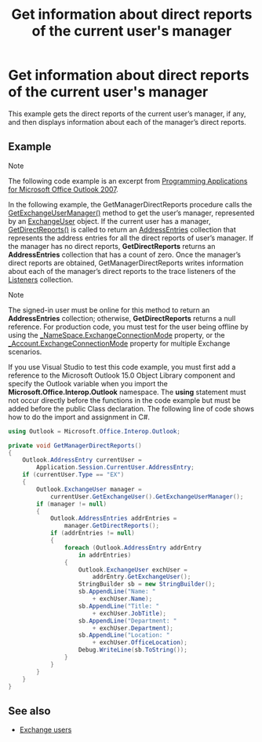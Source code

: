 ﻿---
title: Get information about direct reports of the current user's manager
TOCTitle: Get information about direct reports of the current user's manager
ms:assetid: 768bf573-1b10-4776-8947-a7f8dc3ebde0
ms:mtpsurl: https://msdn.microsoft.com/library/Ff184617(v=office.15)
ms:contentKeyID: 55119842
ms.date: 07/24/2014
mtps_version: v=office.15
---

# Get information about direct reports of the current user's manager

This example gets the direct reports of the current user’s manager, if any, and then displays information about each of the manager’s direct reports.

## Example

> [!NOTE] 
> The following code example is an excerpt from [Programming Applications for Microsoft Office Outlook 2007](https://www.amazon.com/gp/product/0735622493?ie=UTF8&tag=msmsdn-20&linkCode=as2&camp=1789&creative=9325&creativeASIN=0735622493).

In the following example, the GetManagerDirectReports procedure calls the [GetExchangeUserManager()](https://msdn.microsoft.com/library/bb646656\(v=office.15\)) method to get the user’s manager, represented by an [ExchangeUser](https://msdn.microsoft.com/library/bb609574\(v=office.15\)) object. If the current user has a manager, [GetDirectReports()](https://msdn.microsoft.com/library/bb647204\(v=office.15\)) is called to return an [AddressEntries](https://msdn.microsoft.com/library/bb647650\(v=office.15\)) collection that represents the address entries for all the direct reports of user’s manager. If the manager has no direct reports, **GetDirectReports** returns an **AddressEntries** collection that has a count of zero. Once the manager’s direct reports are obtained, GetManagerDirectReports writes information about each of the manager’s direct reports to the trace listeners of the [Listeners](https://msdn.microsoft.com/library/system.diagnostics.debug.listeners.aspx) collection.


> [!NOTE]
> The signed-in user must be online for this method to return an **AddressEntries** collection; otherwise, **GetDirectReports** returns a null reference. For production code, you must test for the user being offline by using the [\_NameSpace.ExchangeConnectionMode](https://msdn.microsoft.com/library/bb647638(v=office.15)) property, or the [\_Account.ExchangeConnectionMode](https://msdn.microsoft.com/library/ff185249(v=office.15)) property for multiple Exchange scenarios.

If you use Visual Studio to test this code example, you must first add a reference to the Microsoft Outlook 15.0 Object Library component and specify the Outlook variable when you import the **Microsoft.Office.Interop.Outlook** namespace. The **using** statement must not occur directly before the functions in the code example but must be added before the public Class declaration. The following line of code shows how to do the import and assignment in C\#.

```csharp
using Outlook = Microsoft.Office.Interop.Outlook;
```


```csharp
private void GetManagerDirectReports()
{
    Outlook.AddressEntry currentUser =
        Application.Session.CurrentUser.AddressEntry;
    if (currentUser.Type == "EX")
    {
        Outlook.ExchangeUser manager =
            currentUser.GetExchangeUser().GetExchangeUserManager();
        if (manager != null)
        {
            Outlook.AddressEntries addrEntries =
                manager.GetDirectReports();
            if (addrEntries != null)
            {
                foreach (Outlook.AddressEntry addrEntry
                    in addrEntries)
                {
                    Outlook.ExchangeUser exchUser =
                        addrEntry.GetExchangeUser();
                    StringBuilder sb = new StringBuilder();
                    sb.AppendLine("Name: "
                        + exchUser.Name);
                    sb.AppendLine("Title: "
                        + exchUser.JobTitle);
                    sb.AppendLine("Department: "
                        + exchUser.Department);
                    sb.AppendLine("Location: "
                        + exchUser.OfficeLocation);
                    Debug.WriteLine(sb.ToString());
                }
            }
        }
    }
}
```

## See also

- [Exchange users](exchange-users.md)

